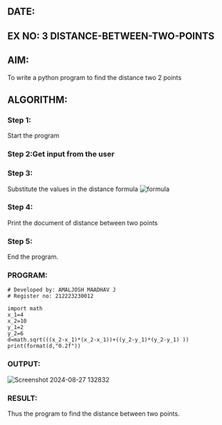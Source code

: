 ## DATE:

## EX NO: 3 DISTANCE-BETWEEN-TWO-POINTS

## AIM:
To write a python program to find the distance two 2 points
## ALGORITHM:
### Step 1: 

Start the program

### Step 2:Get input from the user

### Step 3: 

Substitute the values in the distance formula  ![formula](/formula.JPG)
### Step 4: 

Print the document of distance between two points

### Step 5: 

End the program.

### PROGRAM:
```
# Developed by: AMALJOSH MAADHAV J
# Register no: 212223230012

import math
x_1=4
x_2=10
y_1=2
y_2=6
d=math.sqrt(((x_2-x_1)*(x_2-x_1))+((y_2-y_1)*(y_2-y_1) ))
print(format(d,"0.2f"))
```
  


### OUTPUT:
![Screenshot 2024-08-27 132832](https://github.com/user-attachments/assets/01c30c2d-8d25-43f6-9d78-b72fd0c5cb4b)


### RESULT:
Thus the program to find the distance between two points.
